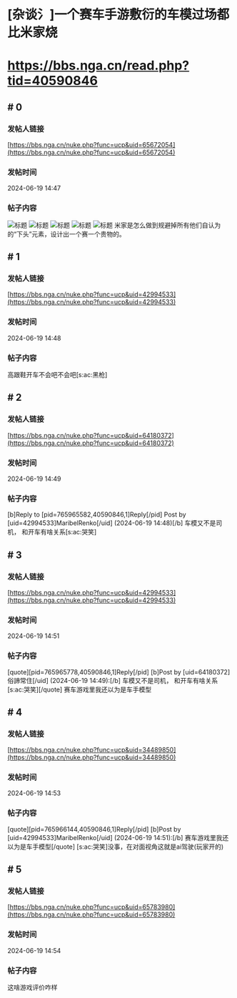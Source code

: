 # [杂谈氵]一个赛车手游敷衍的车模过场都比米家烧
# https://bbs.nga.cn/read.php?tid=40590846

## \# 0
### 发帖人链接
[https://bbs.nga.cn/nuke.php?func=ucp&uid=65672054](https://bbs.nga.cn/nuke.php?func=ucp&uid=65672054)
### 发帖时间
2024-06-19 14:47
### 帖子内容
![标题](https://img.nga.178.com/attachments/mon_202406/19/bwQn0n4-4iaK1uT3cSw7-j7.png)
![标题](https://img.nga.178.com/attachments/mon_202406/19/bwQn0n4-hwkK1vT3cSv3-j5.png)
![标题](https://img.nga.178.com/attachments/mon_202406/19/bwQn0n4-199xK1zT3cSui-j9.png)
![标题](https://img.nga.178.com/attachments/mon_202406/19/bwQn0n4-1vusK23T3cSs7-j6.png)
![标题](https://img.nga.178.com/attachments/mon_202406/19/bwQn0n4-1x8dK29T3cSxh-jk.png)
米家是怎么做到规避掉所有他们自认为的“下头”元素，设计出一个赛一个贵物的。
## \# 1
### 发帖人链接
[https://bbs.nga.cn/nuke.php?func=ucp&uid=42994533](https://bbs.nga.cn/nuke.php?func=ucp&uid=42994533)
### 发帖时间
2024-06-19 14:48
### 帖子内容
高跟鞋开车不会吧不会吧[s:ac:黑枪]
## \# 2
### 发帖人链接
[https://bbs.nga.cn/nuke.php?func=ucp&uid=64180372](https://bbs.nga.cn/nuke.php?func=ucp&uid=64180372)
### 发帖时间
2024-06-19 14:49
### 帖子内容
[b]Reply to [pid=765965582,40590846,1]Reply[/pid] Post by [uid=42994533]MaribelRenko[/uid] (2024-06-19 14:48)[/b]
车模又不是司机，
和开车有啥关系[s:ac:哭笑]
## \# 3
### 发帖人链接
[https://bbs.nga.cn/nuke.php?func=ucp&uid=42994533](https://bbs.nga.cn/nuke.php?func=ucp&uid=42994533)
### 发帖时间
2024-06-19 14:51
### 帖子内容
[quote][pid=765965778,40590846,1]Reply[/pid] [b]Post by [uid=64180372]俗諦常住[/uid] (2024-06-19 14:49):[/b]
车模又不是司机，
和开车有啥关系[s:ac:哭笑][/quote]
赛车游戏里我还以为是车手模型
## \# 4
### 发帖人链接
[https://bbs.nga.cn/nuke.php?func=ucp&uid=34489850](https://bbs.nga.cn/nuke.php?func=ucp&uid=34489850)
### 发帖时间
2024-06-19 14:53
### 帖子内容
[quote][pid=765966144,40590846,1]Reply[/pid] [b]Post by [uid=42994533]MaribelRenko[/uid] (2024-06-19 14:51):[/b]
赛车游戏里我还以为是车手模型[/quote]
[s:ac:哭笑]没事，在对面视角这就是ai驾驶(玩家开的)
## \# 5
### 发帖人链接
[https://bbs.nga.cn/nuke.php?func=ucp&uid=65783980](https://bbs.nga.cn/nuke.php?func=ucp&uid=65783980)
### 发帖时间
2024-06-19 14:54
### 帖子内容
这啥游戏评价咋样
